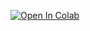[![Open In Colab](https://colab.research.google.com/assets/colab-badge.svg)](https://colab.research.google.com/github/rohitp934/twittersentiment/blob/master/Part5/Part5.ipynb)
